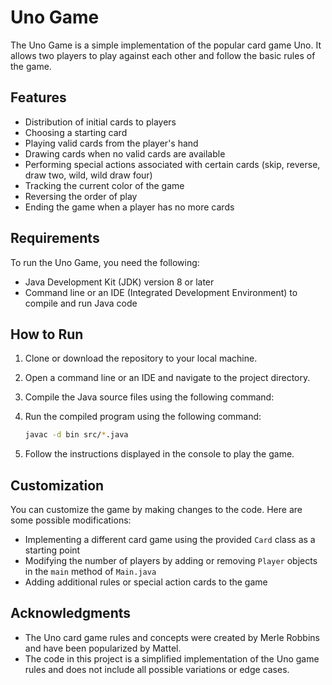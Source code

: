 # Uno Game

The Uno Game is a simple implementation of the popular card game Uno. It allows two players to play against each other and follow the basic rules of the game.

## Features

- Distribution of initial cards to players
- Choosing a starting card
- Playing valid cards from the player's hand
- Drawing cards when no valid cards are available
- Performing special actions associated with certain cards (skip, reverse, draw two, wild, wild draw four)
- Tracking the current color of the game
- Reversing the order of play
- Ending the game when a player has no more cards

## Requirements

To run the Uno Game, you need the following:

- Java Development Kit (JDK) version 8 or later
- Command line or an IDE (Integrated Development Environment) to compile and run Java code

## How to Run

1. Clone or download the repository to your local machine.
2. Open a command line or an IDE and navigate to the project directory.
3. Compile the Java source files using the following command:


4. Run the compiled program using the following command:
    ```bash
    javac -d bin src/*.java
    ```



5. Follow the instructions displayed in the console to play the game.

## Customization

You can customize the game by making changes to the code. Here are some possible modifications:

- Implementing a different card game using the provided `Card` class as a starting point
- Modifying the number of players by adding or removing `Player` objects in the `main` method of `Main.java`
- Adding additional rules or special action cards to the game


## Acknowledgments

- The Uno card game rules and concepts were created by Merle Robbins and have been popularized by Mattel.
- The code in this project is a simplified implementation of the Uno game rules and does not include all possible variations or edge cases.
